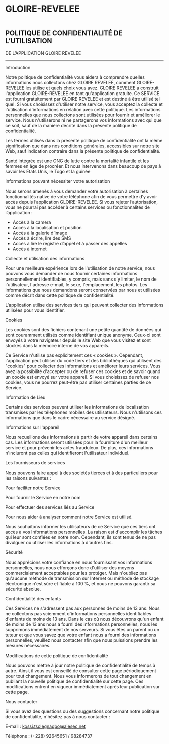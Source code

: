 
<!DOCTYPE html>
<html lang="en">
<head>
  <meta charset="UTF-8">
  <meta name="viewport" content="width=device-width, initial-scale=1.0">
</head>
<body>
  <h1>GLOIRE-REVELEE</h1>
  <img src="https://firebasestorage.googleapis.com/v0/b/goire-revelee.appspot.com/o/images%2Fgloirerevelee.png?alt=media&token=249818ec-5598-42e7-9e0e-0dce6e6ad08e" alt="">

  <h2>POLITIQUE DE CONFIDENTIALITÉ DE L’UTILISATION</h2>
    

DE L’APPLICATION GLOIRE REVELEE 

 

--------------------------------------------------------- 

Introduction 

Notre politique de confidentialité vous aidera à comprendre quelles informations nous collectons chez GLOIRE REVELEE, comment GLOIRE-REVELEE les utilise et quels choix vous avez. GLOIRE REVELEE a construit l'application GLOIRE-REVELEE en tant qu'application gratuite. Ce SERVICE est fourni gratuitement par GLOIRE REVELEE et est destiné à être utilisé tel quel. Si vous choisissez d'utiliser notre service, vous acceptez la collecte et l'utilisation d'informations en relation avec cette politique. Les informations personnelles que nous collectons sont utilisées pour fournir et améliorer le service. Nous n'utiliserons ni ne partagerons vos informations avec qui que ce soit, sauf de la manière décrite dans la présente politique de confidentialité. 

Les termes utilisés dans la présente politique de confidentialité ont la même signification que dans nos conditions générales, accessibles sur notre site Web, sauf indication contraire dans la présente politique de confidentialité. 

 Santé intégrée est une ONG de lutte contre la mortalité infantile et les femmes en âge de procréer. Et nous intervenons dans beaucoup de pays à savoir les Etats Unis, le Togo et la guinée 

Informations pouvant nécessiter votre autorisation 

Nous serons amenés à vous demander votre autorisation à certaines fonctionnalités native de votre téléphone afin de vous permettre d’y avoir accès depuis l’application GLOIRE-REVELEE. Si vous rejeter l’autorisation, vous ne pourrai pas accéder à certains services ou fonctionnalités de l’application : 

<ul>
  <li>Accès à la camera </li>
  <li>Accès à la localisation et position </li>
  <li>Accès à la galerie d’image </li>
  <li>Accès à écrire, lire des SMS </li>
  <li>Accès à lire le registre d’appel et à passer des appelles </li>
  <li>Accès à internet </li>
</ul>


 

Collecte et utilisation des informations 

Pour une meilleure expérience lors de l'utilisation de notre service, nous pouvons vous demander de nous fournir certaines informations personnellement identifiables, y compris, mais sans s'y limiter, le nom de l'utilisateur, l'adresse e-mail, le sexe, l'emplacement, les photos. Les informations que nous demandons seront conservées par nous et utilisées comme décrit dans cette politique de confidentialité. 

L'application utilise des services tiers qui peuvent collecter des informations utilisées pour vous identifier. 

  

Cookies 

Les cookies sont des fichiers contenant une petite quantité de données qui sont couramment utilisés comme identifiant unique anonyme. Ceux-ci sont envoyés à votre navigateur depuis le site Web que vous visitez et sont stockés dans la mémoire interne de vos appareils. 

  

Ce Service n'utilise pas explicitement ces « cookies ». Cependant, l'application peut utiliser du code tiers et des bibliothèques qui utilisent des "cookies" pour collecter des informations et améliorer leurs services. Vous avez la possibilité d'accepter ou de refuser ces cookies et de savoir quand un cookie est envoyé sur votre appareil. Si vous choisissez de refuser nos cookies, vous ne pourrez peut-être pas utiliser certaines parties de ce Service. 

  

Information de Lieu 

Certains des services peuvent utiliser les informations de localisation transmises par les téléphones mobiles des utilisateurs. Nous n'utilisons ces informations que dans le cadre nécessaire au service désigné. 

  

Informations sur l'appareil 

Nous recueillons des informations à partir de votre appareil dans certains cas. Les informations seront utilisées pour la fourniture d'un meilleur service et pour prévenir les actes frauduleux. De plus, ces informations n'incluront pas celles qui identifieront l'utilisateur individuel. 

  

 

Les fournisseurs de services 

Nous pouvons faire appel à des sociétés tierces et à des particuliers pour les raisons suivantes : 

Pour faciliter notre Service 

Pour fournir le Service en notre nom 

Pour effectuer des services liés au Service  

Pour nous aider à analyser comment notre Service est utilisé. 

Nous souhaitons informer les utilisateurs de ce Service que ces tiers ont accès à vos Informations personnelles. La raison est d'accomplir les tâches qui leur sont confiées en notre nom. Cependant, ils sont tenus de ne pas divulguer ou utiliser les informations à d'autres fins. 

  

Sécurité 

Nous apprécions votre confiance en nous fournissant vos informations personnelles, nous nous efforçons donc d'utiliser des moyens commercialement acceptables pour les protéger. Mais n'oubliez pas qu'aucune méthode de transmission sur Internet ou méthode de stockage électronique n'est sûre et fiable à 100 %, et nous ne pouvons garantir sa sécurité absolue. 

  

Confidentialité des enfants 

Ces Services ne s'adressent pas aux personnes de moins de 13 ans. Nous ne collectons pas sciemment d'informations personnelles identifiables d'enfants de moins de 13 ans. Dans le cas où nous découvrons qu'un enfant de moins de 13 ans nous a fourni des informations personnelles, nous les supprimons immédiatement de nos serveurs. Si vous êtes un parent ou un tuteur et que vous savez que votre enfant nous a fourni des informations personnelles, veuillez nous contacter afin que nous puissions prendre les mesures nécessaires. 

  

Modifications de cette politique de confidentialité 

Nous pouvons mettre à jour notre politique de confidentialité de temps à autre. Ainsi, il vous est conseillé de consulter cette page périodiquement pour tout changement. Nous vous informerons de tout changement en publiant la nouvelle politique de confidentialité sur cette page. Ces modifications entrent en vigueur immédiatement après leur publication sur cette page. 

 

 Nous contacter 

Si vous avez des questions ou des suggestions concernant notre politique de confidentialité, n'hésitez pas à nous contacter : 

E-mail : kossi.tsolegnagbo@aiesec.net 

Téléphone : (+228) 92645651 / 98284737 
</body>
</html>
